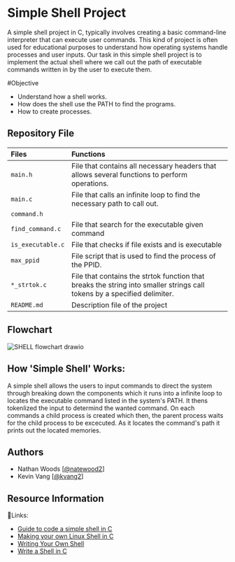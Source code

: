 # Simple Shell Project

A simple shell project in C, typically involves creating a basic command-line interpreter that can execute user commands. This kind of project is often used for educational purposes to understand how operating systems handle processes and user inputs. Our task in this simple shell project is to implement the actual shell where we call out the path of executable commands written in by the user to execute them.

#Objective
- Understand how a shell works.
- How does the shell use the PATH to find the programs.
- How to create processes.


## Repository File

####
| Files  | Functions |
| :-----   | :--------- |
| `main.h` | File that contains all necessary headers that allows several functions to perform operations.
| `main.c` |  File that calls an infinite loop to find the necessary path to call out.   |
| `command.h` |          |
| `find_command.c` |  File that search for the executable given command |
| `is_executable.c` | File that checks if file exists and is executable    |
| `max_ppid`   |   File script that is used to find the process of the PPID.      |
| `*_strtok.c` |  File that contains the strtok function that breaks the string into smaller strings call tokens by a specified delimiter. |
| `README.md`  |   Description file of the project       |


## Flowchart

![SHELL flowchart drawio](https://github.com/natewood2/holbertonschool-simple_shell/assets/144153433/021248ee-a649-4b14-aa3f-885923906c51)


## How 'Simple Shell' Works:

A simple shell allows the users to input commands to direct the system through breaking down the components which it runs into a infinite loop to locates the executable command listed in the system's PATH. It thens tokenlized the input to determind the wanted command. On each commands a child process is created which then, the parent process waits for the child process to be excecuted. As it locates the command's path it prints out the located memories.


## Authors

- Nathan Woods [[@natewood2](https://www.github.com/natewood2)]
- Kevin Vang [[@kvang2](https://www.github.com/kvang2)]


## Resource Information

🔗Links:
 - [Guide to code a simple shell in C](https://medium.com/@winfrednginakilonzo/guide-to-code-a-simple-shell-in-c-bd4a3a4c41cd)
 - [Making your own Linux Shell in C](https://www.geeksforgeeks.org/making-linux-shell-c/)
  - [Writing Your Own Shell](https://www.cs.purdue.edu/homes/grr/SystemsProgrammingBook/Book/Chapter5-WritingYourOwnShell.pdf)
- [Write a Shell in C](https://brennan.io/2015/01/16/write-a-shell-in-c/)

